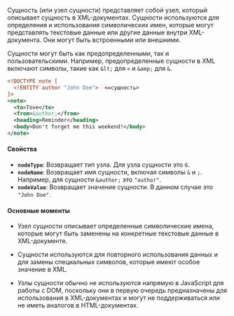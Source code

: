Сущность (или узел сущности) представляет собой узел, который описывает сущность в XML-документах. Сущности используются для определения и использования символических имен, которые могут представлять текстовые данные или другие данные внутри XML-документа. Они могут быть встроенными или внешними.

Сущности могут быть как предопределенными, так и пользовательскими. Например, предопределенные сущности в XML включают символы, такие как `&lt;` для `<` и `&amp;` для `&`.

```xml
<!DOCTYPE note [
  <!ENTITY author "John Doe">  <=сущность>
]>
<note>
  <to>Tove</to>
  <from>&author;</from>
  <heading>Reminder</heading>
  <body>Don't forget me this weekend!</body>
</note>
```

#### Свойства

- **`nodeType`**: Возвращает тип узла. Для узла сущности это `6`.
- **`nodeName`**: Возвращает имя сущности, включая символы `&` и `;`. Например, для сущности `&author;` это `"author"`.
- **`nodeValue`**: Возвращает значение сущности. В данном случае это `"John Doe"`.

#### Основные моменты

- Узел сущности описывает определенные символические имена, которые могут быть заменены на конкретные текстовые данные в XML-документе.
    
- Сущности используются для повторного использования данных и для замены специальных символов, которые имеют особое значение в XML.
    
- Узлы сущности обычно не используются напрямую в JavaScript для работы с DOM, поскольку они в первую очередь предназначены для использования в XML-документах и могут не поддерживаться или не иметь аналогов в HTML-документах.